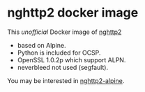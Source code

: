 nghttp2 docker image
====================

This *unofficial* Docker image of [nghttp2](https://github.com/nghttp2/nghttp2) 

* based on Alpine.
* Python is included for OCSP.
* OpenSSL 1.0.2p which support ALPN.
* neverbleed not used (segfault).

You may be interested in [nghttp2-alpine](https://github.com/rlei/nghttp2-alpine).
